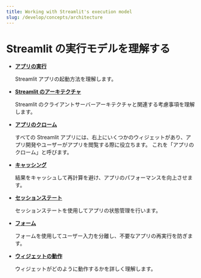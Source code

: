 ```yaml
---
title: Working with Streamlit's execution model
slug: /develop/concepts/architecture
---
```


# Streamlit の実行モデルを理解する


+ [**アプリの実行**](/contents/develop/concepts/architecture/run-your-app.md)

   Streamlit アプリの起動方法を理解します。

+ [**Streamlit のアーキテクチャ**](/contents/develop/concepts/architecture/architecture.md)

   Streamlit のクライアントサーバーアーキテクチャと関連する考慮事項を理解します。

+ [**アプリのクローム**](/contents/develop/concepts/architecture/app-chrome.md)

   すべての Streamlit アプリには、右上にいくつかのウィジェットがあり、アプリ開発やユーザーがアプリを閲覧する際に役立ちます。
   これを「アプリのクローム」と呼びます。

+ [**キャッシング**](/contents/develop/concepts/architecture/caching.md)

   結果をキャッシュして再計算を避け、アプリのパフォーマンスを向上させます。

+ [**セッションステート**](/contsnts/develop/concepts/architecture/session-state.md)

   セッションステートを使用してアプリの状態管理を行います。

+ [**フォーム**](/contents/develop/concepts/architecture/forms.md)

   フォームを使用してユーザー入力を分離し、不要なアプリの再実行を防ぎます。

+ [**ウィジェットの動作**](/contsnts/develop/concepts/architecture/widget-behavior.md)

   ウィジェットがどのように動作するかを詳しく理解します。

